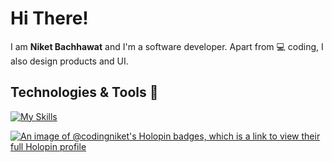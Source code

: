 <!-- GitHub Profile README -->

<!-- [![Header](https://raw.githubusercontent.com/codingniket/codingniket/main/header.png.jpeg)](https://github.com/codingniket) -->

# Hi There! 

I am **Niket Bachhawat** and I'm a software developer. Apart from 💻 coding, I also design products and UI.

<!-- ## Connect with me 🚀
<div align="left">
  <a href="https://www.youtube.com/channel/UCDbOWRCjgl5TK67Nig9de6Q" target="_blank">
    <img src="https://img.shields.io/static/v1?message=Youtube&logo=youtube&label=&color=FF0000&logoColor=white&labelColor=&style=for-the-badge" height="35" alt="youtube logo"  />
  </a>
  <a href="niketbachhawat7@gmail.com" target="_blank">
  <a href="https://www.linkedin.com/in/niket-bachhawat-2257a6200/" target="_blank">
    <img src="https://img.shields.io/static/v1?message=LinkedIn&logo=linkedin&label=&color=0077B5&logoColor=white&labelColor=&style=for-the-badge" height="35" alt="linkedin logo"  />
  </a>
  <a href="https://twitter.com/manager4950" target="_blank">
    <img src="https://img.shields.io/static/v1?message=Twitter&logo=twitter&label=&color=1DA1F2&logoColor=white&labelColor=&style=for-the-badge" height="35" alt="twitter logo"  />
  </a>
</div> -->

## Technologies & Tools 🔧 
[![My Skills](https://skillicons.dev/icons?i=js,html,css,java,c,python,react,nextjs,tailwindcss,mongodb,photoshop,figma)](https://skillicons.dev)

[![An image of @codingniket's Holopin badges, which is a link to view their full Holopin profile](https://holopin.me/codingniket)](https://holopin.io/@codingniket)
